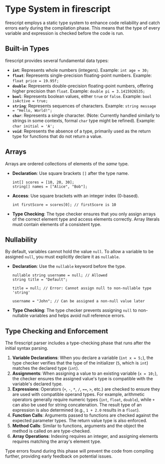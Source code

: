 # Type System in firescript

firescript employs a static type system to enhance code reliability and catch errors early during the compilation phase. This means that the type of every variable and expression is checked before the code is run.

## Built-in Types

firescript provides several fundamental data types:

* **`int`**: Represents whole numbers (integers). Example: `int age = 30;`
* **`float`**: Represents single-precision floating-point numbers. Example: `float price = 19.95f;`
* **`double`**: Represents double-precision floating-point numbers, offering higher precision than `float`. Example: `double pi = 3.1415926535;`
* **`bool`**: Represents boolean values, either `true` or `false`. Example: `bool isActive = true;`
* **`string`**: Represents sequences of characters. Example: `string message = "Hello, World!";`
* **`char`**: Represents a single character. (Note: Currently handled similarly to strings in some contexts, formal `char` type might be refined). Example: `char initial = 'A';`
* **`void`**: Represents the absence of a type, primarily used as the return type for functions that do not return a value.

## Arrays

Arrays are ordered collections of elements of the *same* type.

* **Declaration**: Use square brackets `[]` after the type name.

    ```firescript
    int[] scores = [10, 20, 30];
    string[] names = ["Alice", "Bob"];
    ```

* **Access**: Use square brackets with an integer index (0-based).

    ```firescript
    int firstScore = scores[0]; // firstScore is 10
    ```

* **Type Checking**: The type checker ensures that you only assign arrays of the correct element type and access elements correctly. Array literals must contain elements of a consistent type.

## Nullability

By default, variables cannot hold the value `null`. To allow a variable to be assigned `null`, you must explicitly declare it as `nullable`.

* **Declaration**: Use the `nullable` keyword before the type.

    ```firescript
    nullable string username = null; // Allowed
    string title = "Default";

    title = null; // Error: Cannot assign null to non-nullable type 'string'

    username = "John"; // Can be assigned a non-null value later
    ```

* **Type Checking**: The type checker prevents assigning `null` to non-nullable variables and helps avoid null reference errors.

## Type Checking and Enforcement

The firescript parser includes a type-checking phase that runs after the initial syntax parsing.

1. **Variable Declarations**: When you declare a variable (`int x = 5;`), the type checker verifies that the type of the initializer (`5`, which is `int`) matches the declared type (`int`).
2. **Assignments**: When assigning a value to an existing variable (`x = 10;`), the checker ensures the assigned value's type is compatible with the variable's declared type.
3. **Expressions**: Operators (`+`, `-`, `*`, `/`, `==`, `>`, etc.) are checked to ensure they are used with compatible operand types. For example, arithmetic operators generally require numeric types (`int`, `float`, `double`), while `+` can also be used for string concatenation. The result type of an expression is also determined (e.g., `1 + 2.0` results in a `float`).
4. **Function Calls**: Arguments passed to functions are checked against the expected parameter types. The return value type is also enforced.
5. **Method Calls**: Similar to functions, arguments and the object the method is called on are type-checked.
6. **Array Operations**: Indexing requires an integer, and assigning elements requires matching the array's element type.

Type errors found during this phase will prevent the code from compiling further, providing early feedback on potential issues.
